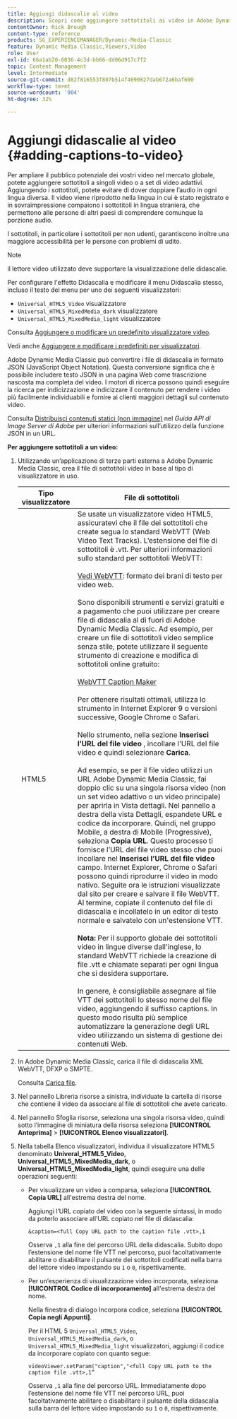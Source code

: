 ```yaml
---
title: Aggiungi didascalie al video
description: Scopri come aggiungere sottotitoli ai video in Adobe Dynamic Media Classic.
contentOwner: Rick Brough
content-type: reference
products: SG_EXPERIENCEMANAGER/Dynamic-Media-Classic
feature: Dynamic Media Classic,Viewers,Video
role: User
exl-id: 66a1ab20-6036-4c3d-bb66-dd06d917c7f2
topic: Content Management
level: Intermediate
source-git-commit: d82f816553f807b514f4690827dab672a6baf690
workflow-type: tm+mt
source-wordcount: '904'
ht-degree: 32%

---
```


# Aggiungi didascalie al video {#adding-captions-to-video}

Per ampliare il pubblico potenziale dei vostri video nel mercato globale, potete aggiungere sottotitoli a singoli video o a set di video adattivi. Aggiungendo i sottotitoli, potete evitare di dover doppiare l’audio in ogni lingua diversa. Il video viene riprodotto nella lingua in cui è stato registrato e in sovraimpressione compaiono i sottotitoli in lingua straniera, che permettono alle persone di altri paesi di comprendere comunque la porzione audio.

I sottotitoli, in particolare i sottotitoli per non udenti, garantiscono inoltre una maggiore accessibilità per le persone con problemi di udito.

>[!NOTE]
>
>il lettore video utilizzato deve supportare la visualizzazione delle didascalie.

Per configurare l&#39;effetto Didascalia e modificare il menu Didascalia stesso, incluso il testo del menu per uno dei seguenti visualizzatori:

* `Universal_HTML5_Video` visualizzatore
* `Universal_HTML5_MixedMedia_dark` visualizzatore
* `Universal_HTML5_MixedMedia_light` visualizzatore

Consulta [Aggiungere o modificare un predefinito visualizzatore video](previewing-videos-video-viewer.md#adding_or_editing_a_video_viewer_preset).

Vedi anche [Aggiungere e modificare i predefiniti per visualizzatori](application-setup.md#adding_and_editing_viewer_presets).

Adobe Dynamic Media Classic può convertire i file di didascalia in formato JSON (JavaScript Object Notation). Questa conversione significa che è possibile includere testo JSON in una pagina Web come trascrizione nascosta ma completa del video. I motori di ricerca possono quindi eseguire la ricerca per indicizzazione e indicizzare il contenuto per rendere i video più facilmente individuabili e fornire ai clienti maggiori dettagli sul contenuto video.

Consulta [Distribuisci contenuti statici (non immagine)](https://experienceleague.adobe.com/docs/dynamic-media-developer-resources/image-serving-api/image-serving-api/c-serving-static-nonimage-contents.html?lang=en#image-serving-api) nel *Guida API di Image Server di Adobe* per ulteriori informazioni sull’utilizzo della funzione JSON in un URL.

**Per aggiungere sottotitoli a un video:**

1. Utilizzando un’applicazione di terze parti esterna a Adobe Dynamic Media Classic, crea il file di sottotitoli video in base al tipo di visualizzatore in uso.

   | Tipo visualizzatore | File di sottotitoli |
   |--- |--- |
   | HTML5 | Se usate un visualizzatore video HTML5, assicuratevi che il file dei sottotitoli che create segua lo standard WebVTT (Web Video Text Tracks). L’estensione dei file di sottotitoli è .vtt. Per ulteriori informazioni sullo standard per sottotitoli WebVTT:<br><br>[Vedi WebVTT](https://w3c.github.io/webvtt/): formato dei brani di testo per video web. <br><br>Sono disponibili strumenti e servizi gratuiti e a pagamento che puoi utilizzare per creare file di didascalia al di fuori di Adobe Dynamic Media Classic. Ad esempio, per creare un file di sottotitoli video semplice senza stile, potete utilizzare il seguente strumento di creazione e modifica di sottotitoli online gratuito: <br><br>[WebVTT Caption Maker](https://testdrive-archive.azurewebsites.net/Graphics/CaptionMaker/Default.html) <br><br>Per ottenere risultati ottimali, utilizza lo strumento in Internet Explorer 9 o versioni successive, Google Chrome o Safari. <br><br>Nello strumento, nella sezione <b>Inserisci l’URL del file video</b> , incollare l&#39;URL del file video e quindi selezionare <b>Carica</b>. <br><br>Ad esempio, se per il file video utilizzi un URL Adobe Dynamic Media Classic, fai doppio clic su una singola risorsa video (non un set video adattivo o un video principale) per aprirla in Vista dettagli. Nel pannello a destra della vista Dettagli, espandete URL e codice da incorporare. Quindi, nel gruppo Mobile, a destra di Mobile (Progressive), seleziona <b>Copia URL</b>. Questo processo ti fornisce l’URL del file video stesso che puoi incollare nel <b>Inserisci l’URL del file video</b> campo. Internet Explorer, Chrome o Safari possono quindi riprodurre il video in modo nativo. Seguite ora le istruzioni visualizzate dal sito per creare e salvare il file WebVTT. Al termine, copiate il contenuto del file di didascalia e incollatelo in un editor di testo normale e salvatelo con un&#39;estensione VTT. <br><br><b>Nota:</b> Per il supporto globale dei sottotitoli video in lingue diverse dall&#39;inglese, lo standard WebVTT richiede la creazione di file .vtt e chiamate separati per ogni lingua che si desidera supportare. <br><br>In genere, è consigliabile assegnare al file VTT dei sottotitoli lo stesso nome del file video, aggiungendo il suffisso captions. In questo modo risulta più semplice automatizzare la generazione degli URL video utilizzando un sistema di gestione dei contenuti Web. |

1. In Adobe Dynamic Media Classic, carica il file di didascalia XML WebVTT, DFXP o SMPTE.

   Consulta [Carica file](uploading-files.md#uploading_files).

1. Nel pannello Libreria risorse a sinistra, individuate la cartella di risorse che contiene il video da associare al file di sottotitoli che avete caricato.
1. Nel pannello Sfoglia risorse, seleziona una singola risorsa video, quindi sotto l’immagine di miniatura della risorsa seleziona **[!UICONTROL Anteprima]** > **[!UICONTROL Elenco visualizzatori]**.
1. Nella tabella Elenco visualizzatori, individua il visualizzatore HTML5 denominato **Univeral_HTML5_Video**, **Universal_HTML5_MixedMedia_dark**, o **Universal_HTML5_MixedMedia_light**, quindi eseguire una delle operazioni seguenti:

   * Per visualizzare un video a comparsa, seleziona **[!UICONTROL Copia URL]** all&#39;estrema destra del nome.

     Aggiungi l’URL copiato del video con la seguente sintassi, in modo da poterlo associare all’URL copiato nel file di didascalia:

     `&caption=<full Copy URL path to the caption file .vtt>,1`

     Osserva `,1` alla fine del percorso URL della didascalia. Subito dopo l’estensione del nome file VTT nel percorso, puoi facoltativamente abilitare o disabilitare il pulsante dei sottotitoli codificati nella barra del lettore video impostando su `1` o `0`, rispettivamente.

   * Per un’esperienza di visualizzazione video incorporata, seleziona **[!UICONTROL Codice di incorporamento]** all&#39;estrema destra del nome.

     Nella finestra di dialogo Incorpora codice, seleziona **[!UICONTROL Copia negli Appunti]**.

     Per il HTML 5 `Universal_HTML5_Video`, `Universal_HTML5_MixedMedia_dark`, o `Universal_HTML5_MixedMedia_light` visualizzatori, aggiungi il codice da incorporare copiato con quanto segue:

     `videoViewer.setParam("caption","<full Copy URL path to the caption file .vtt>,1”`

     Osserva `,1` alla fine del percorso URL. Immediatamente dopo l’estensione del nome file VTT nel percorso URL, puoi facoltativamente abilitare o disabilitare il pulsante della didascalia sulla barra del lettore video impostando su `1` o `0`, rispettivamente.
